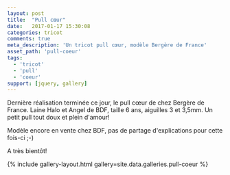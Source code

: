 ```yaml
---
layout: post
title:  "Pull cœur"
date:   2017-01-17 15:30:08
categories: tricot
comments: true
meta_description: 'Un tricot pull cœur, modèle Bergère de France'
asset_path: 'pull-coeur'
tags:
  - 'tricot'
  - 'pull'
  - 'coeur'
support: [jquery, gallery]
---
```


Dernière réalisation terminée ce jour, le pull cœur de chez Bergère de France. Laine Halo et Angel de BDF, taille 6 ans, aiguilles 3 et 3,5mm.
Un petit pull tout doux et plein d'amour!

Modèle encore en vente chez BDF, pas de partage d'explications pour cette fois-ci ;-)

A très bientôt!

{% include gallery-layout.html gallery=site.data.galleries.pull-coeur %}
